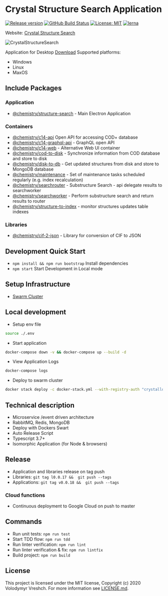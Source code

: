 # Crystal Structure Search Application

[![Release version](https://img.shields.io/github/v/release/chemistry/crystallography-api?color=green.svg)](https://github.com/chemistry/crystallography-api/releases)
[![GitHub Build Status](https://github.com/chemistry/crystallography-api/workflows/CI/badge.svg)](https://github.com/chemistry/crystallography-api/actions?query=workflow%3ACI)
[![License: MIT](https://img.shields.io/badge/License-MIT-gren.svg)](https://opensource.org/licenses/MIT)
[![lerna](https://img.shields.io/badge/maintained%20with-lerna-cc00ff.svg)](https://lernajs.io/)

Website: [Crystal Structure Search](http://crystallography.io/)

![CrystalStructureSearch](https://github.com/chemistry/crystallography.io/blob/master/crystal-structure-search.png?raw=true)

Application for Desktop [Download](https://github.com/chemistry/crystallography.io/releases)
Supported platforms:

* Windows
* Linux
* MaxOS

## Include Packages

### Application

* [@chemistry/structure-search](https://github.com/chemistry/crystallography.io/tree/master/packages/application/structure-search) - Main Electron Application

### Containers

* [@chemistry/c14-api](https://github.com/chemistry/crystallography.io/tree/master/packages/containers/c14-api)
    Open API for accessing COD+ database
* [@chemistry/c14-graphql-api](https://github.com/chemistry/crystallography.io/tree/master/packages/containers/c14-graphql-api) - GraphQL open API
* [@chemistry/c14-web](https://github.com/chemistry/crystallography-api/tree/master/packages/containers/c14-web) - Alternative Web UI container
* [@chemistry/cod-to-disk](https://github.com/chemistry/crystallography.io/tree/master/packages/containers/cod-to-disk) - Synchronize information from COD database and store to disk
* [@chemistry/disk-to-db](https://github.com/chemistry/crystallography.io/tree/master/packages/containers/disk-to-db) - Get updated structures from disk and store to MongoDB database
* [@chemistry/maintenance](https://github.com/chemistry/crystallography.io/tree/master/packages/containers/maintenance) - Set of maintenance tasks scheduled regularly (e.g. index recalculation)
* [@chemistry/searchrouter](https://github.com/chemistry/crystallography.io/tree/master/packages/containers/searchrouter) - Substructure Search - api delegate results to searchworker
* [@chemistry/searchworker](https://github.com/chemistry/crystallography.io/tree/master/packages/containers/searchworker) - Perform substructure search and return results to router
* [@chemistry/structure-to-index](https://github.com/chemistry/crystallography.io/tree/master/packages/containers/structure-to-index) - monitor structures updates table indexes

### Libraries

* [@chemistry/cif-2-json](https://github.com/chemistry/crystallography-api/tree/master/packages/libraries/cif-2-json) - Library for conversion of CIF to JSON

## Development Quick Start

* `npm install && npm run bootstrap` Install dependencies
* `npm start` Start Development in Local mode

## Setup Infrastructure

* [Swarm Cluster](https://github.com/chemistry/crystallography-api/tree/master/setup)

## Local development

* Setup env file

```bash
source ./.env
```

* Start application

```bash
docker-compose down -v && docker-compose up --build -d
```

* View Application Logs

```bash
docker-compose logs
```

* Deploy to swarm cluster

```bash
docker stack deploy -c docker-stack.yml --with-registry-auth "crystallography-io"
```

## Technical description

* Microservice /event driven architecture
* RabbitMQ, Redis, MongoDB
* Deploy with Dockers Swart
* Auto Release Script
* Typescript 3.7+
* Isomorphic Application (for Node & browsers)

## Release

* Application and libraries release on tag push
* Libraries: `git tag l0.0.17 &&  git push --tags`
* Applications: `git tag v0.0.18 &&  git push --tags`

### Cloud functions

* Continuous deployment to Google Cloud on push to master


## Commands

* Run unit tests: `npm run test`
* Start TDD flow: `npm run tdd`
* Run linter verification: `npm run lint`
* Run linter verification & fix: `npm run lintfix`
* Build project: `npm run build`

## License

  This project is licensed under the MIT license, Copyright (c) 2020 Volodymyr Vreshch.
  For more information see [LICENSE.md](https://github.com/chemistry/crystallography-api/blob/master/LICENSE.md).
